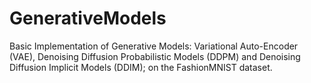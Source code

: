 # GenerativeModels
Basic Implementation of Generative Models: Variational Auto-Encoder (VAE), Denoising Diffusion Probabilistic Models (DDPM) and Denoising Diffusion Implicit Models (DDIM); on the FashionMNIST dataset.
